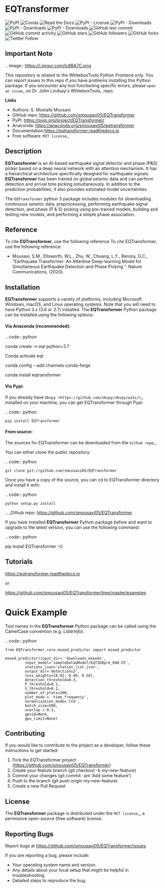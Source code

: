 
# EQTransformer

![PyPI](https://img.shields.io/pypi/v/EQTransformer?style=plastic)
![Conda](https://img.shields.io/conda/v/smousavi05/eqtransformer?style=plastic)
![Read the Docs](https://img.shields.io/readthedocs/eqtransformer?style=plastic)
![PyPI - License](https://img.shields.io/pypi/l/EQTransformer?style=plastic)
![PyPI - Downloads](https://img.shields.io/pypi/dd/EQTransformer?style=plastic)
![PyPI - Downloads](https://img.shields.io/pypi/dw/EQTransformer?style=plastic)
![PyPI - Downloads](https://img.shields.io/pypi/dm/EQTransformer?style=plastic)
![GitHub last commit](https://img.shields.io/github/last-commit/smousavi05/EQTransformer?style=plastic)
![GitHub commit activity](https://img.shields.io/github/commit-activity/m/smousavi05/EQTransformer?style=plastic)
![GitHub stars](https://img.shields.io/github/stars/smousavi05/EQTransformer?style=social)
![GitHub followers](https://img.shields.io/github/followers/smousavi05?style=social)
![GitHub forks](https://img.shields.io/github/forks/smousavi05/EQTransformer?style=social)
![Twitter Follow](https://img.shields.io/twitter/follow/smousavi05?style=social)


Important Note
--------------
.. image:: https://i.imgur.com/Ic8BA7C.png

This repository is related to the WhiteboxTools Python Frontend only. You can report issues to this repo if you have problems installing this Python package. If you encounter any tool functioning specific errors, please `open an issue`_ on Dr. John Lindsay's WhiteboxTools_ repo.  

**Links**

* Authors: S. Mostafa Mousavi
* GitHub repo: https://github.com/smousavi05/EQTransformer
* PyPI: https://pypi.org/project/EQTransformer/
* Anaconda: https://anaconda.org/smousavi05/eqtransformer
* Documentation:https://eqtransformer.readthedocs.io
* Free software: `MIT license`_

Description
-----------
**EQTransformer** is an AI-based earthquake signal detector and phase (P&S) picker based on a deep neural network with an attention mechanism. It has a hierarchical architecture specifically designed for earthquake signals. **EQTransformer** has been trained on global seismic data and can perform detection and arrival time picking simultaneously. In addition to the prediction probabilities, it also provides estimated model uncertainties.   
 
The ``EQTransformer`` python 3 package includes modules for downloading continuous seismic data, preprocessing, performing earthquake signal detection, and phase (P & S) picking using pre-trained models, building and testing new models, and performing a simple phase association. 


Reference
-----------
To cite **EQTransformer**, use the following reference To cite EQTransformer, use the following reference:

* Mousavi, S.M., Ellsworth, W.L., Zhu, W., Chuang, L.Y., Beroza, G.C., "Earthquake Transformer: An Attentive Deep-learning Model for Simultaneous Earthquake Detection and Phase Picking ". Nature Communications, (2020).


Installation
------------
**EQTransformer** supports a variety of platforms, including Microsoft Windows, macOS, and Linux operating systems. Note that you will need to have Python 3.x (3.6 or 3.7) installed. The **EQTransformer** Python package can be installed using the following options:

#### Via Anaconda (recommended):


.. code:: python

  conda create -n eqt python=3.7

  Conda activate eqt

  conda config --add channels conda-forge

  conda install eqtransformer 
  

#### Via Pypi:

If you already have `Obspy <https://github.com/obspy/obspy/wiki/>`_ installed on your machine, you can get EQTransformer through Pypi:

.. code:: python

    pip install EQTransformer


#### From source:

The sources for EQTransformer can be downloaded from the `Github repo`_.

You can either clone the public repository:

.. code:: python

    git clone git://github.com/smousavi05/EQTransformer


Once you have a copy of the source, you can cd to EQTransformer directory and install it with:

.. code:: python

    python setup.py install


.. _Github repo: https://github.com/smousavi05/EQTransformer



If you have installed **EQTransformer** Python package before and want to upgrade to the latest version, you can use the following command:

.. code:: python

  pip install EQTransformer -U


Tutorials
---------

https://eqtransformer.readthedocs.io

or 

https://github.com/smousavi05/EQTransformer/tree/master/examples


Quick Example
=============

Tool names in the **EQTransformer** Python package can be called using the CamelCase convention (e.g. *LidarInfo*).

.. code:: python

    from EQTransformer.core.mseed_predictor import mseed_predictor
    
    mseed_predictor(input_dir= 'downloads_mseeds',   
             input_model='sampleData&Model/EqT1D8pre_048.h5',
             stations_json='station_list.json',
             output_dir='detections2',
             loss_weights=[0.02, 0.40, 0.58],          
             detection_threshold=0.3,                
             P_threshold=0.1,
             S_threshold=0.1, 
             number_of_plots=100,
             plot_mode = 'time_frequency',
             normalization_mode='std',
             batch_size=500,
             overlap = 0.3,
             gpuid=None,
             gpu_limit=None)



Contributing
------------

If you would like to contribute to the project as a developer, follow these instructions to get started:

1. Fork the EQTransformer project (https://github.com/smousavi05/EQTransformer)
2. Create your feature branch (git checkout -b my-new-feature)
3. Commit your changes (git commit -am 'Add some feature')
4. Push to the branch (git push origin my-new-feature)
5. Create a new Pull Request


License
-------

The **EQTransformer** package is distributed under the `MIT license`_, a permissive open-source (free software) license.


Reporting Bugs
--------------
Report bugs at https://github.com/smousavi05/EQTransformer/issues.

If you are reporting a bug, please include:

* Your operating system name and version.
* Any details about your local setup that might be helpful in troubleshooting.
* Detailed steps to reproduce the bug.

